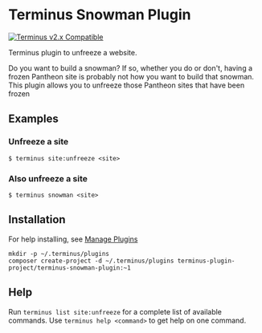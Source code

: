# Terminus Snowman Plugin

[![Terminus v2.x Compatible](https://img.shields.io/badge/terminus-v2.x-green.svg)](https://github.com/terminus-plugin-project/terminus-snowman-plugin)

Terminus plugin to unfreeze a website.

Do you want to build a snowman? If so, whether you do or don't, having a frozen Pantheon site
is probably not how you want to build that snowman. This plugin allows you to unfreeze those
Pantheon sites that have been frozen

## Examples
### Unfreeze a site
```
$ terminus site:unfreeze <site>
```

### Also unfreeze a site
```
$ terminus snowman <site>
```

## Installation
For help installing, see [Manage Plugins](https://pantheon.io/docs/terminus/plugins/)
```
mkdir -p ~/.terminus/plugins
composer create-project -d ~/.terminus/plugins terminus-plugin-project/terminus-snowman-plugin:~1
```

## Help
Run `terminus list site:unfreeze` for a complete list of available commands. Use `terminus help <command>` to get help on one command.
